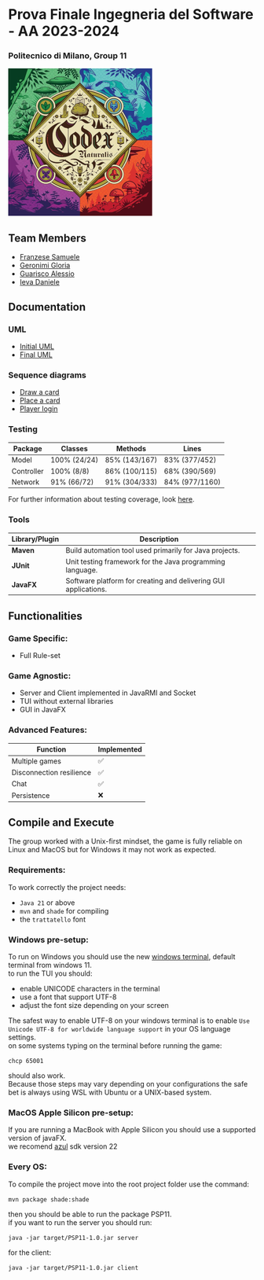 # Prova Finale Ingegneria del Software - AA 2023-2024  
### Politecnico di Milano, Group 11

![alt text](CodexNaturalis/src/main/resources/images/codex_naturalis.jpeg)

## Team Members

- [Franzese Samuele](https://github.com/SamueleFranzese02)
- [Geronimi Gloria](https://github.com/gloriageronimi)
- [Guarisco Alessio](https://github.com/Aleee-ggr)
- [Ieva Daniele](https://github.com/daniele-ieva)

## Documentation

### UML

- [Initial UML](deliverables/initial/UML.png)
- [Final UML](deliverables/final/uml/UML.pdf)

### Sequence diagrams

- [Draw a card](deliverables/final/uml/draw_card.png)
- [Place a card](deliverables/final/uml/place_card.png)
- [Player login](deliverables/final/uml/player_login.png)

### Testing

| Package    | Classes      | Methods       | Lines          |
|------------|--------------|---------------|----------------|
| Model      | 100% (24/24) | 85% (143/167) | 83% (377/452)  |
| Controller | 100% (8/8)   | 86% (100/115) | 68% (390/569)  |
| Network    | 91% (66/72)  | 91% (304/333) | 84% (977/1160) |

For further information about testing coverage, look [here](deliverables/final/TestCoverage.png).


### Tools

| Library/Plugin | Description                                                     |
|----------------|-----------------------------------------------------------------|
| __Maven__      | Build automation tool used primarily for Java projects.         |
| __JUnit__      | Unit testing framework for the Java programming language.       |
| __JavaFX__     | Software platform for creating and delivering GUI applications. |

## Functionalities 

### Game Specific:  
- Full Rule-set

### Game Agnostic:  
- Server and Client implemented in JavaRMI and Socket
- TUI without external libraries
- GUI in JavaFX
  
### Advanced Features:

| Function                 | Implemented        |
|--------------------------|--------------------|
| Multiple games           | :white_check_mark: |
| Disconnection resilience | :white_check_mark: |
| Chat                     | :white_check_mark: |
| Persistence              | :x:                |

## Compile and Execute

The group worked with a Unix-first mindset, the game is fully reliable on Linux and MacOS but for Windows it may not work as expected.
### Requirements:
To work correctly the project needs:  
- `Java 21` or above  
- `mvn` and `shade` for compiling
- the `trattatello` font
  
### Windows pre-setup:
To run on Windows you should use the new [windows terminal](https://github.com/microsoft/terminal), default terminal from windows 11.  
to run the TUI you should:
- enable UNICODE characters in the terminal
- use a font that support UTF-8
- adjust the font size depending on your screen

The safest way to enable UTF-8 on your windows terminal is to enable `Use Unicode UTF-8 for worldwide language support` in your OS language settings.  
on some systems typing on the terminal before running the game:
```
chcp 65001
```
should also work.  
Because those steps may vary depending on your configurations the safe bet is always using WSL with Ubuntu or a UNIX-based system.

### MacOS Apple Silicon pre-setup:
If you are running a MacBook with Apple Silicon you should use a supported version of javaFX.  
we recomend [azul](https://www.azul.com/downloads/?version=java-22&os=macos&architecture=arm-64-bit&package=jdk-fx#zulu) sdk version 22

### Every OS:
To compile the project move into the root project folder use the command:
```
mvn package shade:shade
```
then you should be able to run the package PSP11.  
if you want to run the server you should run:
```
java -jar target/PSP11-1.0.jar server
```
for the client:
```
java -jar target/PSP11-1.0.jar client
```


